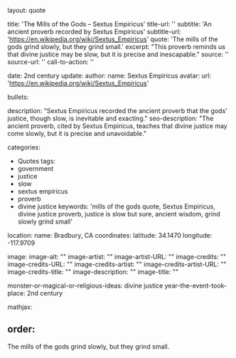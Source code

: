 layout: quote

title: 'The Mills of the Gods – Sextus Empiricus'
title-url: ''
subtitle: 'An ancient proverb recorded by Sextus Empiricus'
subtitle-url: 'https://en.wikipedia.org/wiki/Sextus_Empiricus'
quote: 'The mills of the gods grind slowly, but they grind small.'
excerpt: "This proverb reminds us that divine justice may be slow, but it is precise and inescapable."
source: ''
source-url: ''
call-to-action: ''

date: 2nd century
update:
author:
    name: Sextus Empiricus
    avatar: 
    url: 'https://en.wikipedia.org/wiki/Sextus_Empiricus'

bullets:

description: "Sextus Empiricus recorded the ancient proverb that the gods’ justice, though slow, is inevitable and exacting."
seo-description: "The ancient proverb, cited by Sextus Empiricus, teaches that divine justice may come slowly, but it is precise and unavoidable."

categories:
- Quotes
tags:
- government
- justice
- slow
- sextus empiricus
- proverb
- divine justice
keywords: 'mills of the gods quote, Sextus Empiricus, divine justice proverb, justice is slow but sure, ancient wisdom, grind slowly grind small'

location:
    name: Bradbury, CA
coordinates:
    latitude: 34.1470
    longitude: -117.9709

image:
image-alt: ""
image-artist: ""
image-artist-URL: ""
image-credits: ""
image-credits-URL: ""
image-credits-artist: ""
image-credits-artist-URL: ""
image-credits-title: ""
image-description: ""
image-title: ""

monster-or-magical-or-religious-ideas: divine justice
year-the-event-took-place: 2nd century

mathjax: 

order: 
---
The mills of the gods grind slowly, but they grind small.
